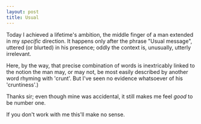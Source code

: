 ```yaml
---
layout: post
title: Usual
---
```


Today I achieved a lifetime's ambition, the middle finger of a man extended in my *specific* direction.  It happens only after the phrase "Usual message", uttered (or blurted) in his presence; oddly the context is, unusually, utterly irrelevant.

Here, by the way, that precise combination of words is inextricably linked to the notion the man may, or may not, be most easily described by another word rhyming with 'crunt'. But I've seen no evidence whatsoever of his 'cruntiness'.)

Thanks sir; even though mine was accidental, it still makes me feel *good* to be number one.

If you don't work with me this'll make no sense.
